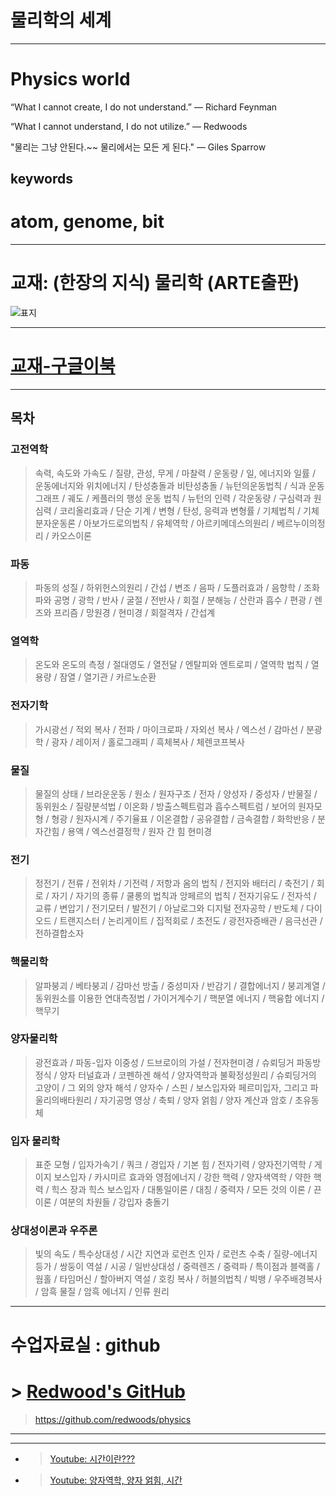 # 물리학의 세계

---

# Physics world

“What I cannot create, I do not understand.”
— Richard Feynman

“What I cannot understand, I do not utilize.”
— Redwoods

"물리는 그냥 안된다.~~ 물리에서는 모든 게 된다."
— Giles Sparrow

## keywords

# atom, genome, bit

---

# 교재: (한장의 지식) 물리학 (ARTE출판)

![표지](https://misc.ridibooks.com/cover/222001825/xxlarge)

---

# [교재-구글이북](https://play.google.com/books/reader?id=fVgzDwAAQBAJ&pg=GBS.PP1&hl=ko&printsec=frontcover)

---

## 목차

### 고전역학

> 속력, 속도와 가속도 / 질량, 관성, 무게 / 마찰력 / 운동량 / 일, 에너지와 일률 / 운동에너지와 위치에너지 / 탄성충돌과 비탄성충돌 / 뉴턴의운동법칙 / 식과 운동 그래프 / 궤도 / 케플러의 행성 운동 법칙 / 뉴턴의 인력 / 각운동량 / 구심력과 원심력 / 코리올리효과 / 단순 기계 / 변형 / 탄성, 응력과 변형률 / 기체법칙 / 기체분자운동론 / 아보가드로의법칙 / 유체역학 / 아르키메데스의원리 / 베르누이의정리 / 카오스이론

### 파동

> 파동의 성질 / 하위헌스의원리 / 간섭 / 변조 / 음파 / 도플러효과 / 음향학 / 조화파와 공명 / 광학 / 반사 / 굴절 / 전반사 / 회절 / 분해능 / 산란과 흡수 / 편광 / 렌즈와 프리즘 / 망원경 / 현미경 / 회절격자 / 간섭계

### 열역학

> 온도와 온도의 측정 / 절대영도 / 열전달 / 엔탈피와 엔트로피 / 열역학 법칙 / 열용량 / 잠열 / 열기관 / 카르노순환

### 전자기학

> 가시광선 / 적외 복사 / 전파 / 마이크로파 / 자외선 복사 / 엑스선 / 감마선 / 분광학 /
> 광자 / 레이저 / 홀로그래피 / 흑체복사 / 체렌코프복사

### 물질

> 물질의 상태 / 브라운운동 / 원소 / 원자구조 / 전자 / 양성자 / 중성자 / 반물질 / 동위원소 / 질량분석법 / 이온화 / 방출스펙트럼과 흡수스펙트럼 / 보어의 원자모형 / 형광 / 원자시계 / 주기율표 / 이온결합 / 공유결합 / 금속결합 / 화학반응 / 분자간힘 / 용액 / 엑스선결정학 / 원자 간 힘 현미경

### 전기

> 정전기 / 전류 / 전위차 / 기전력 / 저항과 옴의 법칙 / 전지와 배터리 / 축전기 / 회로 / 자기 / 자기의 종류 / 쿨롱의 법칙과 앙페르의 법칙 / 전자기유도 / 전자석 / 교류 / 변압기 / 전기모터 / 발전기 / 아날로그와 디지털 전자공학 / 반도체 / 다이오드 / 트랜지스터 / 논리게이트 / 집적회로 / 초전도 / 광전자증배관 / 음극선관 / 전하결합소자

### 핵물리학

> 알파붕괴 / 베타붕괴 / 감마선 방출 / 중성미자 / 반감기 / 결합에너지 / 붕괴계열 / 동위원소를 이용한 연대측정법 / 가이거계수기 / 핵분열 에너지 / 핵융합 에너지 / 핵무기

### 양자물리학

> 광전효과 / 파동-입자 이중성 / 드브로이의 가설 / 전자현미경 / 슈뢰딩거 파동방정식 / 양자 터널효과 / 코펜하겐 해석 / 양자역학과 불확정성원리 / 슈뢰딩거의 고양이 / 그 외의 양자 해석 / 양자수 / 스핀 / 보스입자와 페르미입자, 그리고 파울리의배타원리 / 자기공명 영상 / 축퇴 / 양자 얽힘 / 양자 계산과 암호 / 초유동체

### 입자 물리학

> 표준 모형 / 입자가속기 / 쿼크 / 경입자 / 기본 힘 / 전자기력 / 양자전기역학 / 게이지 보스입자 / 카시미르 효과와 영점에너지 / 강한 핵력 / 양자색역학 / 약한 핵력 / 힉스 장과 힉스 보스입자 / 대통일이론 / 대칭 / 중력자 / 모든 것의 이론 / 끈 이론 / 여분의 차원들 / 강입자 충돌기

### 상대성이론과 우주론

> 빛의 속도 / 특수상대성 / 시간 지연과 로런츠 인자 / 로런츠 수축 / 질량-에너지 등가 / 쌍둥이 역설 / 시공 / 일반상대성 / 중력렌즈 / 중력파 / 특이점과 블랙홀 / 웜홀 / 타임머신 / 할아버지 역설 / 호킹 복사 / 허블의법칙 / 빅뱅 / 우주배경복사 / 암흑 물질 / 암흑 에너지 / 인류 원리

---

# 수업자료실 : github

# > [Redwood's GitHub](https://github.com/redwoods/physics)

> https://github.com/redwoods/physics

---
---
- > [Youtube: 시간이란???](https://www.youtube.com/watch?v=R2U-9QFmiP8)    
- > [Youtube: 양자역학, 양자 얽힘, 시간](https://www.youtube.com/watch?v=BCj_uRWUc6g0)
